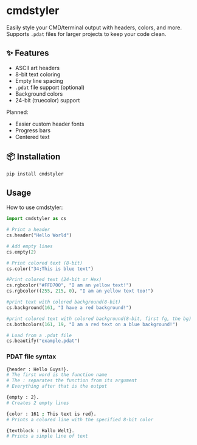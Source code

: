 # cmdstyler

Easily style your CMD/terminal output with headers, colors, and more.  
Supports `.pdat` files for larger projects to keep your code clean.

## ✨ Features

- ASCII art headers
- 8-bit text coloring
- Empty line spacing
- `.pdat` file support (optional)
- Background colors
- 24-bit (truecolor) support

Planned:

- Easier custom header fonts
- Progress bars
- Centered text

## 📦 Installation

```bash
pip install cmdstyler
```

## Usage

How to use cmdstyler:

```python
import cmdstyler as cs

# Print a header
cs.header("Hello World")

# Add empty lines
cs.empty(2)

# Print colored text (8-bit)
cs.color("34;This is blue text")

#Print colored text (24-bit or Hex)
cs.rgbcolor("#FFD700", "I am an yellow text!")
cs.rgbcolor((255, 215, 0), "I am an yellow text too!")

#print text with colored background(8-bit)
cs.background(161, "I have a red background!")

#print colored text with colored background(8-bit, first fg, the bg)
cs.bothcolors(161, 19, "I am a red text on a blue background!")

# Load from a .pdat file
cs.beautify("example.pdat")
```

### PDAT file syntax

```bash
{header : Hello Guys!}.
# The first word is the function name
# The : separates the function from its argument
# Everything after that is the output

{empty : 2}.
# Creates 2 empty lines

{color : 161 ; This text is red}.
# Prints a colored line with the specified 8-bit color

{textblock : Hallo Welt}.
# Prints a simple line of text
```
